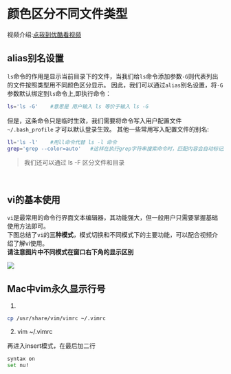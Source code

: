 # 颜色区分不同文件类型

视频介绍:[点我到优酷看视频](http://v.youku.com/v_show/id_XMjY3NzMzNjk4OA==.html)

## alias别名设置
`ls`命令的作用是显示当前目录下的文件，当我们给`ls`命令添加参数`-G`则代表列出的文件按照类型用不同颜色区分显示。
因此，我们可以通过`alias`别名设置，将`-G`参数默认绑定到`ls`命令上,即执行命令：

```bash
ls='ls -G'    #意思是 用户输入 ls 等价于输入 ls -G
```
但是，这条命令只是临时生效，我们需要将命令写入用户配置文件`~/.bash_profile` 才可以默认登录生效。
其他一些常用写入配置文件的别名:
```bash
ll='ls -l'    #用ll命令代替 ls -l 命令
grep='grep --color=auto'   #这样在执行grep字符串搜索命令时，匹配内容会自动标记颜色
```
> 我们还可以通过 ls -F 区分文件和目录 

<br>

## vi的基本使用
`vi`是最常用的命令行界面文本编辑器，其功能强大，但一般用户只需要掌握基础使用方法即可。<br>
下图总结了`vi`的**三种模式**，模式切换和不同模式下的主要功能，可以配合视频介绍了解vi使用。<br>
**请注意图片中不同模式在窗口右下角的显示区别**

![](./vim.gif)

##



## Mac中vim永久显示行号
1.
```bash
cp /usr/share/vim/vimrc ~/.vimrc
```
2. vim  ~/.vimrc

  再进入insert模式，在最后加二行

```bash
syntax on
set nu!
  ```












